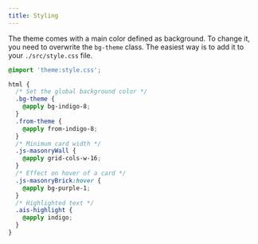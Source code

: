 ```yaml
---
title: Styling
---
```


The theme comes with a main color defined as background. To change it, you need
to overwrite the `bg-theme` class. The easiest way is to add it to your
`./src/style.css` file.

```scss
@import 'theme:style.css';

html {
  /* Set the global background color */
  .bg-theme {
    @apply bg-indigo-8;
  }
  .from-theme {
    @apply from-indigo-8;
  }
  /* Minimum card width */
  .js-masonryWall {
    @apply grid-cols-w-16;
  }
  /* Effect on hover of a card */
  .js-masonryBrick:hover {
    @apply bg-purple-1;
  }
  /* Highlighted text */
  .ais-highlight {
    @apply indigo;
  }
}
```
